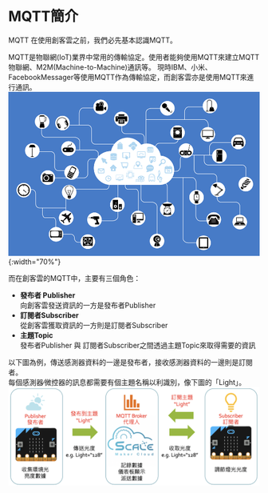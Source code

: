 # MQTT簡介
MQTT 在使用創客雲之前，我們必先基本認識MQTT。

MQTT是物聯網(IoT)業界中常用的傳輸協定。使用者能夠使用MQTT來建立MQTT物聯網、M2M(Machine-to-Machine)通訊等。
現時IBM、小米、FacebookMessager等使用MQTT作為傳輸協定，而創客雲亦是使用MQTT來進行通訊。
![img_1.png](img/img_1.png){:width="70%"}

而在創客雲的MQTT中，主要有三個角色：

- **發布者 Publisher**  
  向創客雲發送資訊的一方是發布者Publisher
- **訂閱者Subscriber**  
  從創客雲獲取資訊的一方則是訂閱者Subscriber
- **主題Topic**  
  發布者Publisher 與 訂閱者Subscriber之間透過主題Topic來取得需要的資訊

以下圖為例，傳送感測器資料的一邊是發布者，接收感測器資料的一邊則是訂閱者。  
每個感測器∕微控器的訊息都需要有個主題名稱以利識別，像下圖的「Light」。  
![img_2.png](img/img_2.png)
